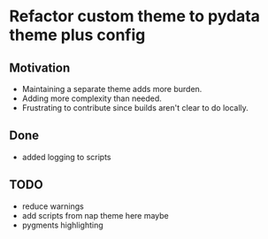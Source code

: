 # Refactor custom theme to pydata theme plus config

## Motivation

- Maintaining a separate theme adds more burden.
- Adding more complexity than needed.
- Frustrating to contribute since builds aren't clear to do locally.

## Done

- added logging to scripts

## TODO

- reduce warnings
- add scripts from nap theme here maybe
- pygments highlighting
